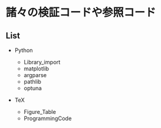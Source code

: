 # 諸々の検証コードや参照コード

## List
- Python
	- Library_import
	- matplotlib
	- argparse
	- pathlib
	- optuna

- TeX
	- Figure_Table
	- ProgrammingCode
